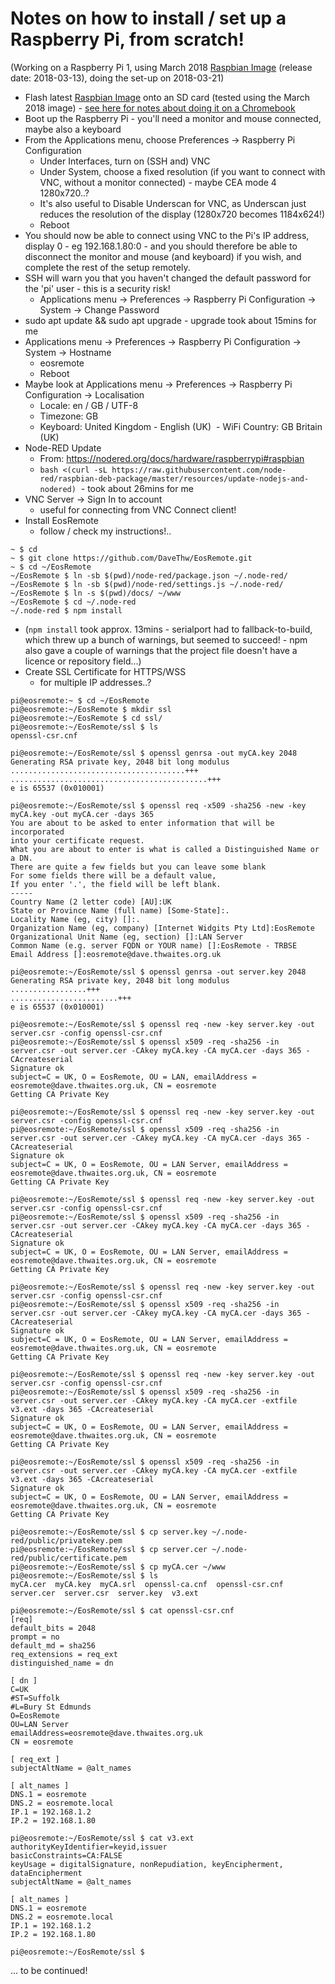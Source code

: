 # Notes on how to install / set up a Raspberry Pi, from scratch!

(Working on a Raspberry Pi 1, using March 2018 [Raspbian Image](https://www.raspberrypi.org/downloads/raspbian/) (release date: 2018-03-13), doing the set-up on 2018-03-21)

- Flash latest [Raspbian Image](https://www.raspberrypi.org/downloads/raspbian/) onto an SD card (tested using the March 2018 image) - [see here for notes about doing it on a Chromebook](https://davethw.github.io//theatre-royal/eos-remote/Flashing-RaspberryPi-Image.html)
- Boot up the Raspberry Pi - you'll need a monitor and mouse connected, maybe also a keyboard
- From the Applications menu, choose Preferences -> Raspberry Pi Configuration
  - Under Interfaces, turn on (SSH and) VNC
  - Under System, choose a fixed resolution (if you want to connect with VNC, without a monitor connected) - maybe CEA mode 4 1280x720..?
  - It's also useful to Disable Underscan for VNC, as Underscan just reduces the resolution of the display (1280x720 becomes 1184x624!)
  - Reboot
- You should now be able to connect using VNC to the Pi's IP address, display 0 - eg 192.168.1.80:0 - and you should therefore be able to disconnect the monitor and mouse (and keyboard) if you wish, and complete the rest of the setup remotely.
- SSH will warn you that you haven't changed the default password for the 'pi' user - this is a security risk!
  - Applications menu -> Preferences -> Raspberry Pi Configuration -> System -> Change Password
- sudo apt update && sudo apt upgrade - upgrade took about 15mins for me
- Applications menu -> Preferences -> Raspberry Pi Configuration -> System -> Hostname
  - eosremote
  - Reboot
- Maybe look at Applications menu -> Preferences -> Raspberry Pi Configuration -> Localisation
  - Locale: en / GB / UTF-8
  - Timezone: GB
  - Keyboard: United Kingdom - English (UK)
  - WiFi Country: GB Britain (UK)
- Node-RED Update
  - From: https://nodered.org/docs/hardware/raspberrypi#raspbian
  - `bash <(curl -sL https://raw.githubusercontent.com/node-red/raspbian-deb-package/master/resources/update-nodejs-and-nodered)`
  - took about 26mins for me
- VNC Server -> Sign In to account
  - useful for connecting from VNC Connect client!
- Install EosRemote
  - follow / check my instructions!..
```shell
~ $ cd
~ $ git clone https://github.com/DaveThw/EosRemote.git
~ $ cd ~/EosRemote
~/EosRemote $ ln -sb $(pwd)/node-red/package.json ~/.node-red/
~/EosRemote $ ln -sb $(pwd)/node-red/settings.js ~/.node-red/
~/EosRemote $ ln -s $(pwd)/docs/ ~/www
~/EosRemote $ cd ~/.node-red
~/.node-red $ npm install
```
  - (`npm install` took approx. 13mins - serialport had to fallback-to-build, which threw up a bunch of warnings, but seemed to succeed! - npm also gave a couple of warnings that the project file doesn't have a licence or repository field...)
- Create SSL Certificate for HTTPS/WSS
  - for multiple IP addresses..?
```shell
pi@eosremote:~ $ cd ~/EosRemote
pi@eosremote:~/EosRemote $ mkdir ssl
pi@eosremote:~/EosRemote $ cd ssl/
pi@eosremote:~/EosRemote/ssl $ ls
openssl-csr.cnf

pi@eosremote:~/EosRemote/ssl $ openssl genrsa -out myCA.key 2048
Generating RSA private key, 2048 bit long modulus
.......................................+++
............................................+++
e is 65537 (0x010001)

pi@eosremote:~/EosRemote/ssl $ openssl req -x509 -sha256 -new -key myCA.key -out myCA.cer -days 365
You are about to be asked to enter information that will be incorporated
into your certificate request.
What you are about to enter is what is called a Distinguished Name or a DN.
There are quite a few fields but you can leave some blank
For some fields there will be a default value,
If you enter '.', the field will be left blank.
-----
Country Name (2 letter code) [AU]:UK
State or Province Name (full name) [Some-State]:.
Locality Name (eg, city) []:.
Organization Name (eg, company) [Internet Widgits Pty Ltd]:EosRemote
Organizational Unit Name (eg, section) []:LAN Server
Common Name (e.g. server FQDN or YOUR name) []:EosRemote - TRBSE
Email Address []:eosremote@dave.thwaites.org.uk

pi@eosremote:~/EosRemote/ssl $ openssl genrsa -out server.key 2048
Generating RSA private key, 2048 bit long modulus
.................+++
........................+++
e is 65537 (0x010001)

pi@eosremote:~/EosRemote/ssl $ openssl req -new -key server.key -out server.csr -config openssl-csr.cnf
pi@eosremote:~/EosRemote/ssl $ openssl x509 -req -sha256 -in server.csr -out server.cer -CAkey myCA.key -CA myCA.cer -days 365 -CAcreateserial
Signature ok
subject=C = UK, O = EosRemote, OU = LAN, emailAddress = eosremote@dave.thwaites.org.uk, CN = eosremote
Getting CA Private Key

pi@eosremote:~/EosRemote/ssl $ openssl req -new -key server.key -out server.csr -config openssl-csr.cnf
pi@eosremote:~/EosRemote/ssl $ openssl x509 -req -sha256 -in server.csr -out server.cer -CAkey myCA.key -CA myCA.cer -days 365 -CAcreateserial
Signature ok
subject=C = UK, O = EosRemote, OU = LAN Server, emailAddress = eosremote@dave.thwaites.org.uk, CN = eosremote
Getting CA Private Key

pi@eosremote:~/EosRemote/ssl $ openssl req -new -key server.key -out server.csr -config openssl-csr.cnf
pi@eosremote:~/EosRemote/ssl $ openssl x509 -req -sha256 -in server.csr -out server.cer -CAkey myCA.key -CA myCA.cer -days 365 -CAcreateserial
Signature ok
subject=C = UK, O = EosRemote, OU = LAN Server, emailAddress = eosremote@dave.thwaites.org.uk, CN = eosremote
Getting CA Private Key

pi@eosremote:~/EosRemote/ssl $ openssl req -new -key server.key -out server.csr -config openssl-csr.cnf
pi@eosremote:~/EosRemote/ssl $ openssl x509 -req -sha256 -in server.csr -out server.cer -CAkey myCA.key -CA myCA.cer -days 365 -CAcreateserial
Signature ok
subject=C = UK, O = EosRemote, OU = LAN Server, emailAddress = eosremote@dave.thwaites.org.uk, CN = eosremote
Getting CA Private Key

pi@eosremote:~/EosRemote/ssl $ openssl req -new -key server.key -out server.csr -config openssl-csr.cnf
pi@eosremote:~/EosRemote/ssl $ openssl x509 -req -sha256 -in server.csr -out server.cer -CAkey myCA.key -CA myCA.cer -extfile v3.ext -days 365 -CAcreateserial
Signature ok
subject=C = UK, O = EosRemote, OU = LAN Server, emailAddress = eosremote@dave.thwaites.org.uk, CN = eosremote
Getting CA Private Key

pi@eosremote:~/EosRemote/ssl $ openssl x509 -req -sha256 -in server.csr -out server.cer -CAkey myCA.key -CA myCA.cer -extfile v3.ext -days 365 -CAcreateserial
Signature ok
subject=C = UK, O = EosRemote, OU = LAN Server, emailAddress = eosremote@dave.thwaites.org.uk, CN = eosremote
Getting CA Private Key

pi@eosremote:~/EosRemote/ssl $ cp server.key ~/.node-red/public/privatekey.pem
pi@eosremote:~/EosRemote/ssl $ cp server.cer ~/.node-red/public/certificate.pem
pi@eosremote:~/EosRemote/ssl $ cp myCA.cer ~/www
pi@eosremote:~/EosRemote/ssl $ ls
myCA.cer  myCA.key  myCA.srl  openssl-ca.cnf  openssl-csr.cnf  server.cer  server.csr  server.key  v3.ext

pi@eosremote:~/EosRemote/ssl $ cat openssl-csr.cnf 
[req]
default_bits = 2048
prompt = no
default_md = sha256
req_extensions = req_ext
distinguished_name = dn

[ dn ]
C=UK
#ST=Suffolk
#L=Bury St Edmunds
O=EosRemote
OU=LAN Server
emailAddress=eosremote@dave.thwaites.org.uk
CN = eosremote

[ req_ext ]
subjectAltName = @alt_names

[ alt_names ]
DNS.1 = eosremote
DNS.2 = eosremote.local
IP.1 = 192.168.1.2
IP.2 = 192.168.1.80

pi@eosremote:~/EosRemote/ssl $ cat v3.ext 
authorityKeyIdentifier=keyid,issuer
basicConstraints=CA:FALSE
keyUsage = digitalSignature, nonRepudiation, keyEncipherment, dataEncipherment
subjectAltName = @alt_names

[ alt_names ]
DNS.1 = eosremote
DNS.2 = eosremote.local
IP.1 = 192.168.1.2
IP.2 = 192.168.1.80

pi@eosremote:~/EosRemote/ssl $ 

```

... to be continued!
